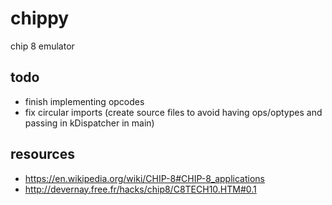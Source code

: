# chippy
chip 8 emulator

## todo

* finish implementing opcodes
* fix circular imports (create source files to avoid having ops/optypes and passing in kDispatcher in main)

## resources

* <https://en.wikipedia.org/wiki/CHIP-8#CHIP-8_applications>
* <http://devernay.free.fr/hacks/chip8/C8TECH10.HTM#0.1>
